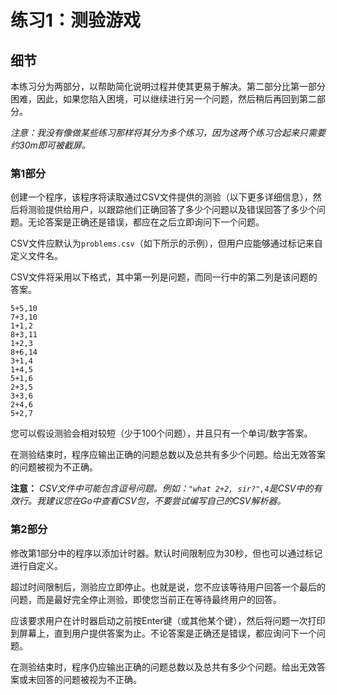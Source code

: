# 练习1：测验游戏



## 细节

本练习分为两部分，以帮助简化说明过程并使其更易于解决。第二部分比第一部分困难，因此，如果您陷入困境，可以继续进行另一个问题，然后稍后再回到第二部分。

*注意：我没有像做某些练习那样将其分为多个练习，因为这两个练习合起来只需要约30m即可被截屏。*

### 第1部分

创建一个程序，该程序将读取通过CSV文件提供的测验（以下更多详细信息），然后将测验提供给用户，以跟踪他们正确回答了多少个问题以及错误回答了多少个问题。无论答案是正确还是错误，都应在之后立即询问下一个问题。

CSV文件应默认为`problems.csv`（如下所示的示例），但用户应能够通过标记来自定义文件名。

CSV文件将采用以下格式，其中第一列是问题，而同一行中的第二列是该问题的答案。

```
5+5,10
7+3,10
1+1,2
8+3,11
1+2,3
8+6,14
3+1,4
1+4,5
5+1,6
2+3,5
3+3,6
2+4,6
5+2,7
```

您可以假设测验会相对较短（少于100个问题），并且只有一个单词/数字答案。

在测验结束时，程序应输出正确的问题总数以及总共有多少个问题。给出无效答案的问题被视为不正确。

**注意：** *CSV文件中可能包含逗号问题。例如：`"what 2+2, sir?",4`是CSV中的有效行。我建议您在Go中查看CSV包，不要尝试编写自己的CSV解析器。*

### 第2部分

修改第1部分中的程序以添加计时器。默认时间限制应为30秒，但也可以通过标记进行自定义。

超过时间限制后，测验应立即停止。也就是说，您不应该等待用户回答一个最后的问题，而是最好完全停止测验，即使您当前正在等待最终用户的回答。

应该要求用户在计时器启动之前按Enter键（或其他某个键），然后将问题一次打印到屏幕上，直到用户提供答案为止。不论答案是正确还是错误，都应询问下一个问题。

在测验结束时，程序仍应输出正确的问题总数以及总共有多少个问题。给出无效答案或未回答的问题被视为不正确。